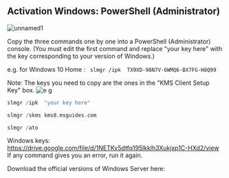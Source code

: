 ##  **Activation Windows: PowerShell (Administrator)**

![unnamed1](https://github.com/user-attachments/assets/fb888c6c-bc4c-4a09-ace1-b0fca9a09f94)


Copy the three commands one by one into a PowerShell (Administrator) console. (You must edit the first command and replace "your key here" with the key corresponding to your version of Windows.) 


e.g.  for Windows 10 Home :  ``` slmgr /ipk  TX9XD-98N7V-6WMQ6-BX7FG-H8Q99```


Note: The keys you need to copy are the ones in the "KMS Client Setup Key" box.
![e g](https://github.com/user-attachments/assets/bc846e65-4b7e-4e42-9fa3-b316b0a26292)





```c++
slmgr /ipk  "your key here"
```
```c++
slmgr /skms kms8.msguides.com
```
```c++
slmgr /ato
```

Windows keys: 
https://drive.google.com/file/d/1NETKv5dtfq195lkklh3Xukjxp1C-HXd2/view                                                                                                                                                        
If any command gives you an error, run it again.


Download the official versions of Windows Server here:
